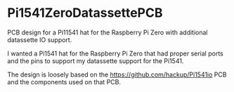 # Pi1541ZeroDatassettePCB
PCB design for a Pi11541 hat for the Raspberry Pi Zero with additional datassette IO support.

I wanted a Pi1541 hat for the Raspberry Pi Zero that had proper serial ports
and the pins to support my datassette support for the Pi1541.

The design is loosely based on the https://github.com/hackup/Pi1541io PCB and the components used on that PCB.